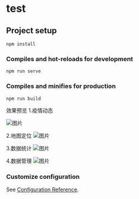 # test

## Project setup
```
npm install
```

### Compiles and hot-reloads for development
```
npm run serve
```

### Compiles and minifies for production
```
npm run build
```

效果预览
1.疫情动态

![图片](https://user-images.githubusercontent.com/80147607/178675465-0f0900ca-90d4-4ed8-a85d-e22a5651cab6.png)

2.地图定位
![图片](https://user-images.githubusercontent.com/80147607/178675553-31511665-c0a4-4aa4-beab-04ad79a54897.png)

3.数据统计
![图片](https://user-images.githubusercontent.com/80147607/178675670-b570b0df-82d9-4776-8a73-2888fa50fc2c.png)

4.数据管理
![图片](https://user-images.githubusercontent.com/80147607/178675787-435aac32-cfcd-4493-872c-569b1ced791f.png)










### Customize configuration
See [Configuration Reference](https://cli.vuejs.org/config/).
